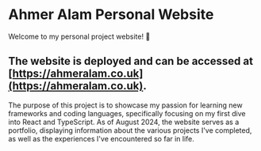 # Ahmer Alam Personal Website

Welcome to my personal project website! 🚀

## The website is deployed and can be accessed at [https://ahmeralam.co.uk](https://ahmeralam.co.uk).

The purpose of this project is to showcase my passion for learning new frameworks and coding languages, specifically focusing on my first dive into React and TypeScript. As of August 2024, the website serves as a portfolio, displaying information about the various projects I've completed, as well as the experiences I've encountered so far in life.

